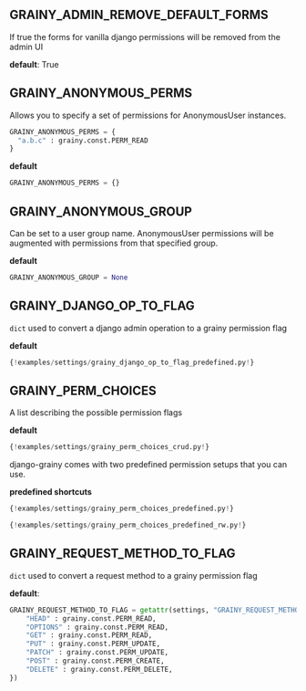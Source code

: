 ## GRAINY_ADMIN_REMOVE_DEFAULT_FORMS

If true the forms for vanilla django permissions will be removed from the admin UI

**default**: True

## GRAINY_ANONYMOUS_PERMS

Allows you to specify a set of permissions for AnonymousUser instances.

```py
GRAINY_ANONYMOUS_PERMS = {
  "a.b.c" : grainy.const.PERM_READ
}
```

**default**
```py
GRAINY_ANONYMOUS_PERMS = {}
```

## GRAINY_ANONYMOUS_GROUP

Can be set to a user group name. AnonymousUser permissions will be augmented
with permissions from that specified group.

**default**
```py
GRAINY_ANONYMOUS_GROUP = None
```

## GRAINY_DJANGO_OP_TO_FLAG

```dict``` used to convert a django admin operation to a grainy permission flag

**default**
```py
{!examples/settings/grainy_django_op_to_flag_predefined.py!}
```

## GRAINY_PERM_CHOICES

A list describing the possible permission flags

**default**
```py
{!examples/settings/grainy_perm_choices_crud.py!}
```

django-grainy comes with two predefined permission setups that you can use.

**predefined shortcuts**
```py
{!examples/settings/grainy_perm_choices_predefined.py!}
```

```py
{!examples/settings/grainy_perm_choices_predefined_rw.py!}
```


## GRAINY_REQUEST_METHOD_TO_FLAG

```dict``` used to convert a request method to a grainy permission flag

**default**:
```py
GRAINY_REQUEST_METHOD_TO_FLAG = getattr(settings, "GRAINY_REQUEST_METHOD_TO_FLAG", {
    "HEAD" : grainy.const.PERM_READ,
    "OPTIONS" : grainy.const.PERM_READ,
    "GET" : grainy.const.PERM_READ,
    "PUT" : grainy.const.PERM_UPDATE,
    "PATCH" : grainy.const.PERM_UPDATE,
    "POST" : grainy.const.PERM_CREATE,
    "DELETE" : grainy.const.PERM_DELETE,
})
```
